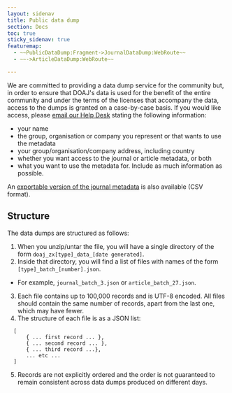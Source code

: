 ```yaml
---
layout: sidenav
title: Public data dump
section: Docs
toc: true
sticky_sidenav: true
featuremap: 
  - ~~PublicDataDump:Fragment->JournalDataDump:WebRoute~~
  - ~~->ArticleDataDump:WebRoute~~

---
```


We are committed to providing a data dump service for the community but, in order to ensure that DOAJ's data is used for the benefit of the entire community and under the terms of the licenses that accompany the data, access to the dumps is granted on a case-by-case basis. If you would like access, please [email our Help Desk](mailto:helpdesk@doaj.org) stating the following information:
 - your name
 - the group, organisation or company you represent or that wants to use the metadata
 - your group/organisation/company address, including country 
 - whether you want access to the journal or article metadata, or both
 - what you want to use the metadata for. Include as much information as possible.

An [exportable version of the journal metadata](/csv) is also available (CSV format).

[//]: # ()
[//]: # (Full data-dumps of the entire journal and article metadata are generated weekly. The files are in JSON format and are in the same form as those retrieved via the API.)

[//]: # ()
[//]: # ([Download the journal metadata]&#40;/public-data-dump/journal&#41; &#40;4.4Mb, licensed under a [Creative Commons Attribution-ShareAlike 4.0 International &#40;CC BY-SA 4.0&#41; license]&#40;https://creativecommons.org/licenses/by-sa/4.0/&#41;&#41;)

[//]: # ()
[//]: # ([Download the article metadata]&#40;/public-data-dump/article&#41; &#40;5.5Gb, copyrights and related rights for article metadata waived via [CC0 1.0 Universal &#40;CC0&#41; Public Domain Dedication]&#40;https://creativecommons.org/publicdomain/zero/1.0/&#41;&#41;)

[//]: # ()
[//]: # (Each file is a `tar.gz`.)

## Structure

The data dumps are structured as follows:

1. When you unzip/untar the file, you will have a single directory of the form `doaj_zx[type]_data_[date generated]`.
2. Inside that directory, you will find a list of files with names of the form `[type]_batch_[number].json`.
  - For example, `journal_batch_3.json` or `article_batch_27.json`.
3. Each file contains up to 100,000 records and is UTF-8 encoded. All files should contain the same number of records, apart from the last one, which may have fewer.
4. The structure of each file is as a JSON list:
  ```
    [
        { ... first record ... },
        { ... second record ... },
        { ... third record ...},
        ... etc ...
    ]
  ```
5. Records are not explicitly ordered and the order is not guaranteed to remain consistent across data dumps produced on different days.
